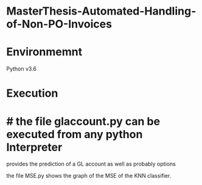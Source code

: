 # MasterThesis-Automated-Handling-of-Non-PO-Invoices

# Environmemnt
Python v3.6

# Execution
# # the file glaccount.py can be executed from any python Interpreter

provides the prediction of a GL account as well as probably options

the file MSE.py shows the graph of the MSE of the KNN classifier.
